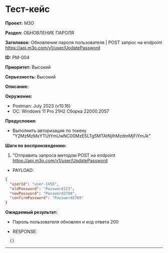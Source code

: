 # Тест-кейс

**Проект:** M3O

**Раздел:** ОБНОВЛЕНИЕ ПАРОЛЯ

**Заголовок:** Обновление пароля пользователя | POST запрос на endpoint <https://api.m3o.com/v1/user/UpdatePassword>

**ID:** PM-004

 **Приоритет:** Высокий

 **Серьезность:** Высокий

**Описание:**

**Окружение:**  

* Postman: July 2023 (v10.16)
* OC: Windows 11 Pro 21H2 Сборка 22000.2057

**Предусловия:**

* Выполнить авторизация по токену "Y2MzMzMxYTUtYmUwNC00MzE5LTg5MTAtNjlhMzdmMjFiYmJk"

**Шаги по воспроизведению:**

1. "Отправить запроса методом POST на endpoint <https://api.m3o.com/v1/user/UpdatePassword>  

* PAYLOAD:

```json
{
  "userId": "user-1456",
  "oldPassword": "Password123",
  "newPassword": "Password2789",
  "confirmPassword": "Password2789"
}
```

**Ожидаемый результат:**

* Пароль пользователя обновлен и код ответа 200

* RESPONSE:

```json
  {}
```

---
